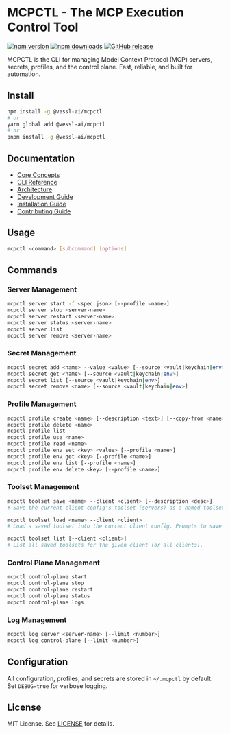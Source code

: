 # MCPCTL - The MCP Execution Control Tool

[![npm version](https://img.shields.io/npm/v/@vessl-ai/mcpctl.svg?style=flat-square)](https://www.npmjs.com/package/@vessl-ai/mcpctl)
[![npm downloads](https://img.shields.io/npm/dm/@vessl-ai/mcpctl.svg?style=flat-square)](https://www.npmjs.com/package/@vessl-ai/mcpctl)
[![GitHub release](https://img.shields.io/github/v/release/vessl-ai/mcpctl?style=flat-square)](https://github.com/vessl-ai/mcpctl/releases)

MCPCTL is the CLI for managing Model Context Protocol (MCP) servers, secrets, profiles, and the control plane. Fast, reliable, and built for automation.

## Install

```bash
npm install -g @vessl-ai/mcpctl
# or
yarn global add @vessl-ai/mcpctl
# or
pnpm install -g @vessl-ai/mcpctl
```

## Documentation

- [Core Concepts](docs/core-concepts.md)
- [CLI Reference](docs/cli-reference.md)
- [Architecture](docs/architecture.md)
- [Development Guide](docs/development.md)
- [Installation Guide](docs/installation.md)
- [Contributing Guide](docs/contributing.md)

## Usage

```bash
mcpctl <command> [subcommand] [options]
```

## Commands

### Server Management

```bash
mcpctl server start -f <spec.json> [--profile <name>]
mcpctl server stop <server-name>
mcpctl server restart <server-name>
mcpctl server status <server-name>
mcpctl server list
mcpctl server remove <server-name>
```

### Secret Management

```bash
mcpctl secret add <name> --value <value> [--source <vault|keychain|env>]
mcpctl secret get <name> [--source <vault|keychain|env>]
mcpctl secret list [--source <vault|keychain|env>]
mcpctl secret remove <name> [--source <vault|keychain|env>]
```

### Profile Management

```bash
mcpctl profile create <name> [--description <text>] [--copy-from <name>]
mcpctl profile delete <name>
mcpctl profile list
mcpctl profile use <name>
mcpctl profile read <name>
mcpctl profile env set <key> <value> [--profile <name>]
mcpctl profile env get <key> [--profile <name>]
mcpctl profile env list [--profile <name>]
mcpctl profile env delete <key> [--profile <name>]
```

### Toolset Management

```bash
mcpctl toolset save <name> --client <client> [--description <desc>]
# Save the current client config's toolset (servers) as a named toolset file. Optionally add a description.

mcpctl toolset load <name> --client <client>
# Load a saved toolset into the current client config. Prompts to save the current config before loading.

mcpctl toolset list [--client <client>]
# List all saved toolsets for the given client (or all clients).
```

### Control Plane Management

```bash
mcpctl control-plane start
mcpctl control-plane stop
mcpctl control-plane restart
mcpctl control-plane status
mcpctl control-plane logs
```

### Log Management

```bash
mcpctl log server <server-name> [--limit <number>]
mcpctl log control-plane [--limit <number>]
```

## Configuration

All configuration, profiles, and secrets are stored in `~/.mcpctl` by default.
Set `DEBUG=true` for verbose logging.

## License

MIT License. See [LICENSE](LICENSE) for details.
